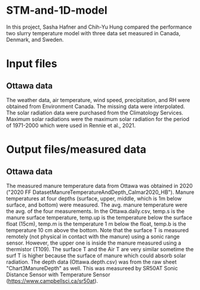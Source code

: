 # STM-and-1D-model
In this project, Sasha Hafner and Chih-Yu Hung compared the performance two slurry temperature model with three data set measured in Canada, Denmark, and Sweden. 


# Input files
## Ottawa data
  The weather data, air temperature, wind speed, precipitation, and RH were obtained from Environment Canada. The missing data were interpolated. The solar radiation data were purchased from the Climatology Services. Maximum solar radiations were the maximum solar radiation for the period of 1971-2000 which were used in Rennie et al., 2021. 



# Output files/measured data
## Ottawa data
  The measured manure temperature data from Ottawa was obtained in 2020 ("2020 FF DatasetManureTemperatureAndDepth_Calmar2020_HB"). Manure temperatures at four depths (surface, upper, middle, which is 1m below surface, and bottom) were measured. The avg. manure temperature were the avg. of the four measurements. 
In the Ottawa.daily.csv, temp.s is the manure surface temperature, temp.up is the temperature below the surface float (15cm), temp.m is the temperature 1 m below the float, temp.b is the temperature 10 cm above the bottom. Note that the surface T is measured remotely (not physical in contact with the manure) using a sonic range sensor. However, the upper one is inside the manure measured using a thermistor (T109). The surface T and the Air T are very similar sometime the surf T is higher because the surface of manure which could absorb solar radiation.
 The depth data (Ottawa.depth.csv) was from the raw sheet "Chart3ManureDepth" as well. This was measureed by SR50AT
Sonic Distance Sensor with Temperature Sensor (https://www.campbellsci.ca/sr50at).
      
